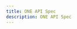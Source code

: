 ```yaml
---
title: ONE API Spec
description: ONE API Spec
---
```


<RedoclyAPIBlock src="/static/oneApi.json" width="600px" disableSidebar />